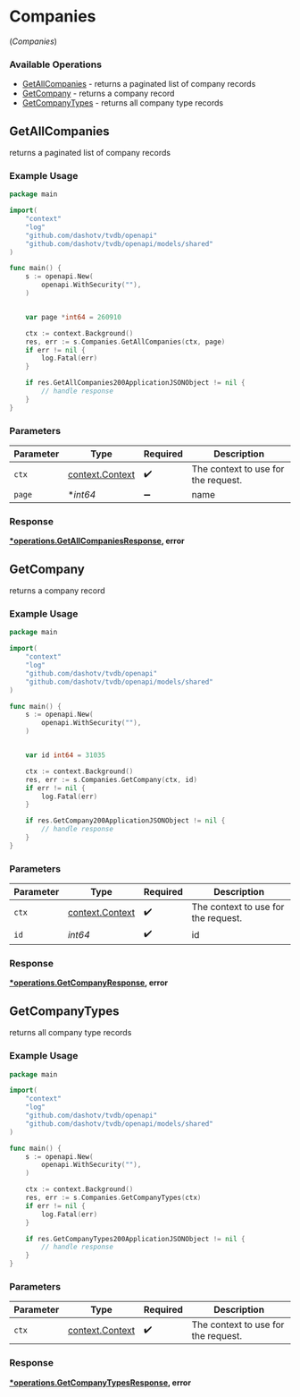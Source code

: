 # Companies
(*Companies*)

### Available Operations

* [GetAllCompanies](#getallcompanies) - returns a paginated list of company records
* [GetCompany](#getcompany) - returns a company record
* [GetCompanyTypes](#getcompanytypes) - returns all company type records

## GetAllCompanies

returns a paginated list of company records

### Example Usage

```go
package main

import(
	"context"
	"log"
	"github.com/dashotv/tvdb/openapi"
	"github.com/dashotv/tvdb/openapi/models/shared"
)

func main() {
    s := openapi.New(
        openapi.WithSecurity(""),
    )


    var page *int64 = 260910

    ctx := context.Background()
    res, err := s.Companies.GetAllCompanies(ctx, page)
    if err != nil {
        log.Fatal(err)
    }

    if res.GetAllCompanies200ApplicationJSONObject != nil {
        // handle response
    }
}
```

### Parameters

| Parameter                                             | Type                                                  | Required                                              | Description                                           |
| ----------------------------------------------------- | ----------------------------------------------------- | ----------------------------------------------------- | ----------------------------------------------------- |
| `ctx`                                                 | [context.Context](https://pkg.go.dev/context#Context) | :heavy_check_mark:                                    | The context to use for the request.                   |
| `page`                                                | **int64*                                              | :heavy_minus_sign:                                    | name                                                  |


### Response

**[*operations.GetAllCompaniesResponse](../../models/operations/getallcompaniesresponse.md), error**


## GetCompany

returns a company record

### Example Usage

```go
package main

import(
	"context"
	"log"
	"github.com/dashotv/tvdb/openapi"
	"github.com/dashotv/tvdb/openapi/models/shared"
)

func main() {
    s := openapi.New(
        openapi.WithSecurity(""),
    )


    var id int64 = 31035

    ctx := context.Background()
    res, err := s.Companies.GetCompany(ctx, id)
    if err != nil {
        log.Fatal(err)
    }

    if res.GetCompany200ApplicationJSONObject != nil {
        // handle response
    }
}
```

### Parameters

| Parameter                                             | Type                                                  | Required                                              | Description                                           |
| ----------------------------------------------------- | ----------------------------------------------------- | ----------------------------------------------------- | ----------------------------------------------------- |
| `ctx`                                                 | [context.Context](https://pkg.go.dev/context#Context) | :heavy_check_mark:                                    | The context to use for the request.                   |
| `id`                                                  | *int64*                                               | :heavy_check_mark:                                    | id                                                    |


### Response

**[*operations.GetCompanyResponse](../../models/operations/getcompanyresponse.md), error**


## GetCompanyTypes

returns all company type records

### Example Usage

```go
package main

import(
	"context"
	"log"
	"github.com/dashotv/tvdb/openapi"
	"github.com/dashotv/tvdb/openapi/models/shared"
)

func main() {
    s := openapi.New(
        openapi.WithSecurity(""),
    )

    ctx := context.Background()
    res, err := s.Companies.GetCompanyTypes(ctx)
    if err != nil {
        log.Fatal(err)
    }

    if res.GetCompanyTypes200ApplicationJSONObject != nil {
        // handle response
    }
}
```

### Parameters

| Parameter                                             | Type                                                  | Required                                              | Description                                           |
| ----------------------------------------------------- | ----------------------------------------------------- | ----------------------------------------------------- | ----------------------------------------------------- |
| `ctx`                                                 | [context.Context](https://pkg.go.dev/context#Context) | :heavy_check_mark:                                    | The context to use for the request.                   |


### Response

**[*operations.GetCompanyTypesResponse](../../models/operations/getcompanytypesresponse.md), error**

